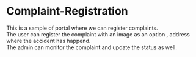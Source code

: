# Complaint-Registration
This is a sample of portal where we can register complaints.<br>
The user can register the complaint with an image as an option , address where the accident has happend. <br>
The admin can monitor the complaint and update the status as well.

